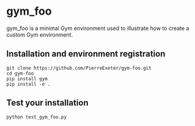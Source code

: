 # gym_foo
gym_foo is a minimal Gym environment used to illustrate how to create a custom Gym environment.

## Installation and environment registration
```
git clone https://github.com/PierreExeter/gym-foo.git
cd gym-foo
pip install gym
pip install -e .
```

## Test your installation
```
python test_gym_foo.py
```

